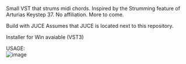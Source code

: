 Small VST that strums midi chords. 
Inspired by the Strumming feature of Arturias Keystep 37. No affiliation.
More to come.

Build with JUCE
Assumes that JUCE is located next to this repository. 

Installer for Win avaiable (VST3)

USAGE:  
![image](https://github.com/MrMatch246/MidiStrummer/assets/50702646/de1ee4a8-d728-4d58-a996-7b7cf6b4760b)
